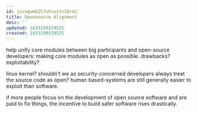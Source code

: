 ```yaml
---
id: jxxagwm6257whnuitn10rdz
title: Opensource Alignment
desc: ''
updated: 1633199319525
created: 1633199319525
---
```


help unify core modules between big participants and open-source developers: making core modules as open as possible.
 drawbacks? exploitability?

 linux kernel?
 shouldn’t we as security-concerned developers always treat the source code as open? human based-systems are still generally easier to exploit than software.

if more people focus on the development of open source software and are paid to fix things, the incentive to build safer software rises drastically.

